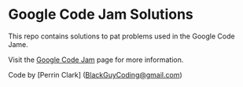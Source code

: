 # Google Code Jam Solutions

This repo contains solutions to pat problems used in the Google Code Jame.

Visit the [Google Code Jam](https://code.google.com) page for more information.

Code by [Perrin Clark] (BlackGuyCoding@gmail.com)
